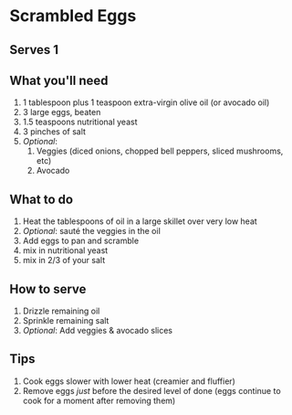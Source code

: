 # Scrambled Eggs

## Serves 1

## What you'll need
1. 1 tablespoon plus 1 teaspoon extra-virgin olive oil (or avocado oil)
2. 3 large eggs, beaten
3. 1.5 teaspoons nutritional yeast
4. 3 pinches of salt
5. _Optional_:
   1. Veggies (diced onions, chopped bell peppers, sliced mushrooms, etc)
   2. Avocado

## What to do
1. Heat the tablespoons of oil in a large skillet over very low heat
2. _Optional_: sauté the veggies in the oil
3. Add eggs to pan and scramble
4. mix in nutritional yeast
5. mix in 2/3 of your salt

## How to serve
1. Drizzle remaining oil
2. Sprinkle remaining salt
3. _Optional_: Add veggies & avocado slices

## Tips
1. Cook eggs slower with lower heat (creamier and fluffier)
2. Remove eggs *just* before the desired level of done (eggs continue to cook for a moment after removing them)
